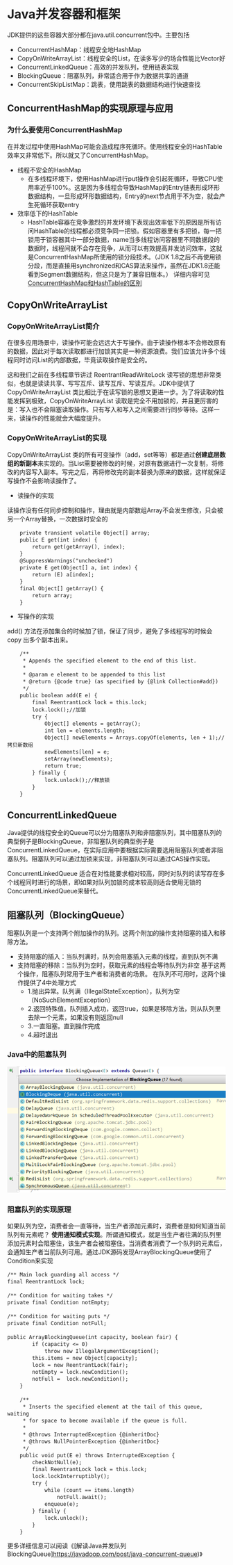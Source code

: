 # Java并发容器和框架
JDK提供的这些容器大部分都在java.util.concurrent包中。主要包括
+ ConcurrentHashMap：线程安全地HashMap
+ CopyOnWriteArrayList：线程安全的List，在读多写少的场合性能比Vector好
+ ConcurrentLinkedQueue：高效的并发队列，使用链表实现
+ BlockingQueue：阻塞队列，非常适合用于作为数据共享的通道
+ ConcurrentSkipListMap：跳表，使用跳表的数据结构进行快速查找

## ConcurrentHashMap的实现原理与应用

### 为什么要使用ConcurrentHashMap
在并发过程中使用HashMap可能会造成程序死循环。使用线程安全的HashTable效率又非常低下。所以就又了ConcurrentHashMap。
+ 线程不安全的HashMap
	*	在多线程环境下，使用HashMap进行put操作会引起死循环，导致CPU使用率近乎100%。这是因为多线程会导致HashMap的Entry链表形成环形数据结构，一旦形成环形数据结构，Entry的next节点用于不为空，就会产生死循环获取entry
+ 效率低下的HashTable
	*	HashTable容器在竞争激烈的并发环境下表现出效率低下的原因是所有访问HashTable的线程都必须竞争同一把锁。假如容器里有多把锁，每一把锁用于锁容器其中一部分数据，name当多线程访问容器里不同数据段的数据时，线程间就不会存在竞争，从而可以有效提高并发访问效率，这就是ConcurrentHashMap所使用的锁分段技术。（JDK 1.8之后不再使用锁分段，而是直接用synchronized和CAS算法来操作，虽然在JDK1.8还能看到Segment数据结构，但这只是为了兼容旧版本。）
详细内容可见[ConcurrentHashMap和HashTable的区别](https://github.com/kuchensheng/java-knowledge-mapping/blob/master/Java%E9%9B%86%E5%90%88%E6%A1%86%E6%9E%B6.md#concurrenthashmap%E5%92%8Chashtable%E7%9A%84%E5%8C%BA%E5%88%AB)

## CopyOnWriteArrayList
### CopyOnWriteArrayList简介
在很多应用场景中，读操作可能会远远大于写操作。由于读操作根本不会修改原有的数据，因此对于每次读取都进行加锁其实是一种资源浪费。我们应该允许多个线程同时访问List的内部数据，毕竟读取操作是安全的。

这和我们之前在多线程章节讲过 ReentrantReadWriteLock 读写锁的思想非常类似，也就是读读共享、写写互斥、读写互斥、写读互斥。JDK中提供了 CopyOnWriteArrayList 类比相比于在读写锁的思想又更进一步。为了将读取的性能发挥到极致，CopyOnWriteArrayList 读取是完全不用加锁的，并且更厉害的是：写入也不会阻塞读取操作。只有写入和写入之间需要进行同步等待。这样一来，读操作的性能就会大幅度提升。

### CopyOnWriteArrayList的实现
CopyOnWriteArrayList 类的所有可变操作（add，set等等）都是通过**创建底层数组的新副本**来实现的。当List需要被修改的时候，对原有数据进行一次复制，将修改的内容写入副本。写完之后，再将修改完的副本替换为原来的数据，这样就保证写操作不会影响读操作了。
+ 读操作的实现

读操作没有任何同步控制和操作，理由就是内部数组Array不会发生修改，只会被另一个Array替换，一次数据时安全的
```
	private transient volatile Object[] array;
    public E get(int index) {
        return get(getArray(), index);
    }
    @SuppressWarnings("unchecked")
    private E get(Object[] a, int index) {
        return (E) a[index];
    }
    final Object[] getArray() {
        return array;
    }
```
+ 写操作的实现

add() 方法在添加集合的时候加了锁，保证了同步，避免了多线程写的时候会 copy 出多个副本出来。
```
	/**
     * Appends the specified element to the end of this list.
     *
     * @param e element to be appended to this list
     * @return {@code true} (as specified by {@link Collection#add})
     */
    public boolean add(E e) {
        final ReentrantLock lock = this.lock;
        lock.lock();//加锁
        try {
            Object[] elements = getArray();
            int len = elements.length;
            Object[] newElements = Arrays.copyOf(elements, len + 1);//拷贝新数组
            newElements[len] = e;
            setArray(newElements);
            return true;
        } finally {
            lock.unlock();//释放锁
        }
    }
```
## ConcurrentLinkedQueue

Java提供的线程安全的Queue可以分为阻塞队列和非阻塞队列，其中阻塞队列的典型例子是BlockingQueue，非阻塞队列的典型例子是ConcurrentLinkedQueue，在实际应用中要根据实际需要选用阻塞队列或者非阻塞队列。阻塞队列可以通过加锁来实现，非阻塞队列可以通过CAS操作实现。

ConcurrentLinkedQueue 适合在对性能要求相对较高，同时对队列的读写存在多个线程同时进行的场景，即如果对队列加锁的成本较高则适合使用无锁的ConcurrentLinkedQueue来替代。

## 阻塞队列（BlockingQueue）
阻塞队列是一个支持两个附加操作的队列。这两个附加的操作支持阻塞的插入和移除方法。
- 支持阻塞的插入：当队列满时，队列会阻塞插入元素的线程，直到队列不满
- 支持阻塞的移除：当队列为空时，获取元素的线程会等待队列为非空
基于这两个操作，阻塞队列常用于生产者和消费者的场景。
在队列不可用时，这两个操作提供了4中处理方式
	*	1.抛出异常。队列满（IllegalStateException），队列为空（NoSuchElementException）
	*	2.返回特殊值。队列插入成功，返回true，如果是移除方法，则从队列里去除一个元素，如果没有则返回null
	*	3.一直阻塞。直到操作完成
	*	4.超时退出
### Java中的阻塞队列
![BlockingQueue的相关实现类](imgs/BlockingQueue.png)

### 阻塞队列的实现原理
如果队列为空，消费者会一直等待，当生产者添加元素时，消费者是如何知道当前队列有元素呢？
**使用通知模式实现**。所谓通知模式，就是当生产者往满的队列里添加元素时会阻塞住，该生产者会被阻塞住。当消费者消费了一个队列的元素后，会通知生产者当前队列可用。通过JDK源码发现ArrayBlockingQueue使用了Condition来实现
```
/** Main lock guarding all access */
final ReentrantLock lock;

/** Condition for waiting takes */
private final Condition notEmpty;

/** Condition for waiting puts */
private final Condition notFull;

public ArrayBlockingQueue(int capacity, boolean fair) {
        if (capacity <= 0)
            throw new IllegalArgumentException();
        this.items = new Object[capacity];
        lock = new ReentrantLock(fair);
        notEmpty = lock.newCondition();
        notFull =  lock.newCondition();
    }

	/**
     * Inserts the specified element at the tail of this queue, waiting
     * for space to become available if the queue is full.
     *
     * @throws InterruptedException {@inheritDoc}
     * @throws NullPointerException {@inheritDoc}
     */
    public void put(E e) throws InterruptedException {
        checkNotNull(e);
        final ReentrantLock lock = this.lock;
        lock.lockInterruptibly();
        try {
            while (count == items.length)
                notFull.await();
            enqueue(e);
        } finally {
            lock.unlock();
        }
    }
```
更多详细信息可以阅读《[解读Java并发队列BlockingQueue]https://javadoop.com/post/java-concurrent-queue)》